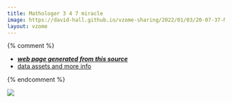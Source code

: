 ```yaml
---
title: Mathologer 3 4 7 miracle
image: https://david-hall.github.io/vzome-sharing/2022/01/03/20-07-37-Mathologer-3-4-7-miracle/Mathologer-3-4-7-miracle.png
layout: vzome
---
```


{% comment %}
 - [***web page generated from this source***][post]
 - [data assets and more info][github]

[post]: <https://david-hall.github.io/vzome-sharing/2022/01/03/Mathologer-3-4-7-miracle-20-07-37.html>
[github]: <https://github.com/david-hall/vzome-sharing/tree/main/2022/01/03/20-07-37-Mathologer-3-4-7-miracle/>
{% endcomment %}

<vzome-viewer style="width: 100%; height: 65vh;"
       src="https://david-hall.github.io/vzome-sharing/2022/01/03/20-07-37-Mathologer-3-4-7-miracle/Mathologer-3-4-7-miracle.vZome" >
  <img src="https://david-hall.github.io/vzome-sharing/2022/01/03/20-07-37-Mathologer-3-4-7-miracle/Mathologer-3-4-7-miracle.png" />
</vzome-viewer>